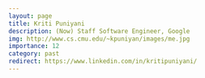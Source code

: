 ```yaml
---
layout: page
title: Kriti Puniyani
description: (Now) Staff Software Engineer, Google
img: http://www.cs.cmu.edu/~kpuniyan/images/me.jpg
importance: 12
category: past
redirect: https://www.linkedin.com/in/kritipuniyani/
---
```


